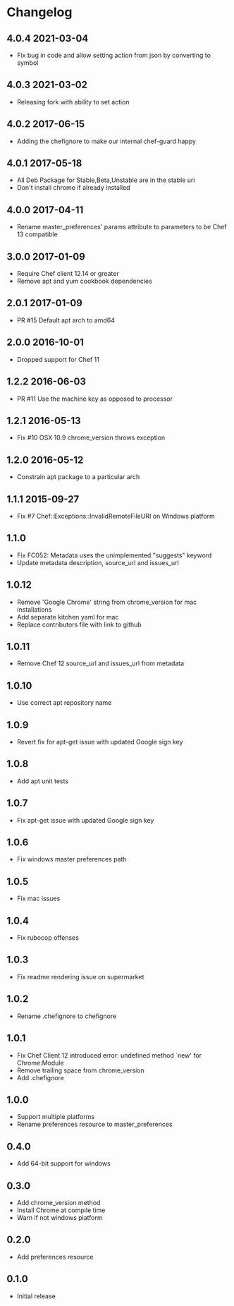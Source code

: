 # Changelog

## 4.0.4 2021-03-04

- Fix bug in code and allow setting action from json by converting to symbol

## 4.0.3 2021-03-02

- Releasing fork with ability to set action

## 4.0.2 2017-06-15

- Adding the chefignore to make our internal chef-guard happy

## 4.0.1 2017-05-18

- All Deb Package for Stable,Beta,Unstable are in the stable uri
- Don't install chrome if already installed

## 4.0.0 2017-04-11

- Rename master_preferences' params attribute to parameters to be Chef 13 compatible

## 3.0.0 2017-01-09

- Require Chef client 12.14 or greater
- Remove apt and yum cookbook dependencies

## 2.0.1 2017-01-09

- PR #15 Default apt arch to amd64

## 2.0.0 2016-10-01

- Dropped support for Chef 11

## 1.2.2 2016-06-03

- PR #11 Use the machine key as opposed to processor 

## 1.2.1 2016-05-13

- Fix #10 OSX 10.9 chrome_version throws exception

## 1.2.0 2016-05-12

- Constrain apt package to a particular arch

## 1.1.1 2015-09-27

-  Fix #7 Chef::Exceptions::InvalidRemoteFileURI on Windows platform 

## 1.1.0

- Fix FC052: Metadata uses the unimplemented "suggests" keyword
- Update metadata description, source_url and issues_url

## 1.0.12

- Remove 'Google Chrome' string from chrome_version for mac installations
- Add separate kitchen yaml for mac
- Replace contributors file with link to github

## 1.0.11

- Remove Chef 12 source_url and issues_url from metadata

## 1.0.10

- Use correct apt repository name

## 1.0.9

- Revert fix for apt-get issue with updated Google sign key

## 1.0.8

- Add apt unit tests

## 1.0.7

- Fix apt-get issue with updated Google sign key

## 1.0.6

- Fix windows master preferences path

## 1.0.5

- Fix mac issues

## 1.0.4

- Fix rubocop offenses

## 1.0.3

- Fix readme rendering issue on supermarket

## 1.0.2

- Rename .chefignore to chefignore

## 1.0.1

- Fix Chef Client 12 introduced error: undefined method `new' for Chrome:Module
- Remove trailing space from chrome_version
- Add .chefignore

## 1.0.0

- Support multiple platforms
- Rename preferences resource to master_preferences

## 0.4.0

- Add 64-bit support for windows

## 0.3.0

- Add chrome_version method
- Install Chrome at compile time
- Warn if not windows platform

## 0.2.0

- Add preferences resource

## 0.1.0

- Initial release
